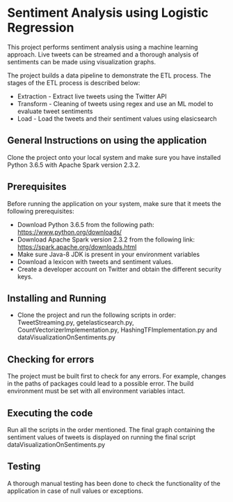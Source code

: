 # Sentiment Analysis using Logistic Regression
This project performs sentiment analysis using a machine learning approach. Live tweets can be streamed and a thorough analysis of sentiments can be made using visualization graphs.

The project builds a data pipeline to demonstrate the ETL process. The stages of the ETL process is described below:
* Extraction - Extract live tweets using the Twitter API
* Transform - Cleaning of tweets using regex and use an ML model to evaluate tweet sentiments
* Load - Load the tweets and their sentiment values using elasicsearch

## General Instructions on using the application
Clone the project onto your local system and make sure you have installed Python 3.6.5 with Apache Spark version 2.3.2.

## Prerequisites
Before running the application on your system, make sure that it meets the following prerequisites:
* Download Python 3.6.5 from the following path: https://www.python.org/downloads/
* Download Apache Spark version 2.3.2 from the following link: https://spark.apache.org/downloads.html
* Make sure Java-8 JDK is present in your environment variables
* Download a lexicon with tweets and sentiment values.
* Create a developer account on Twitter and obtain the different security keys.

## Installing and Running
* Clone the project and run the following scripts in order: TweetStreaming.py, getelasticsearch.py, CountVectorizerImplementation.py, HashingTFImplementation.py and dataVisualizationOnSentiments.py

## Checking for errors
The project must be built first to check for any errors. For example, changes in the paths of packages could lead to a possible error. The build environment must be set with all environment variables intact.

## Executing the code
Run all the scripts in the order mentioned. The final graph containing the sentiment values of tweets is displayed on running the final script dataVisualizationOnSentiments.py

## Testing
A thorough manual testing has been done to check the functionality of the application in case of null values or exceptions.
